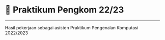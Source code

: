 # 💢 Praktikum Pengkom 22/23
<hr>

Hasil pekerjaan sebagai asisten Praktikum Pengenalan Komputasi 2022/2023
